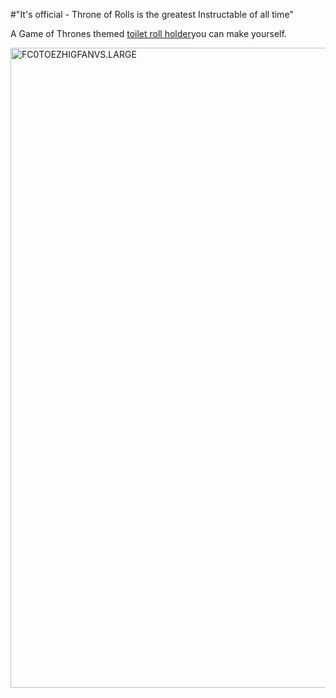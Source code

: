 #"It's official - Throne of Rolls is the greatest Instructable of all time"

A Game of Thrones themed <a href="http://www.instructables.com/id/Game-of-Thrones-themed-toilet-roll-holder/?ALLSTEPS">toilet roll holder</a>you can make yourself.

<a href="http://www.instructables.com/id/Game-of-Thrones-themed-toilet-roll-holder/?ALLSTEPS"><img class="aligncenter size-full wp-image-1129" alt="FC0TOEZHIGFANVS.LARGE" src="http://conoroneill.net/wp-content/uploads/2013/06/FC0TOEZHIGFANVS.LARGE_.jpg" width="768" height="1024" /></a>
